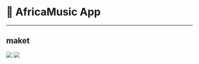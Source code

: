 # :rocket: AfricaMusic App

-----------------------------

## maket

![](/img/front.jpg) ![](/img/back.jpg)

